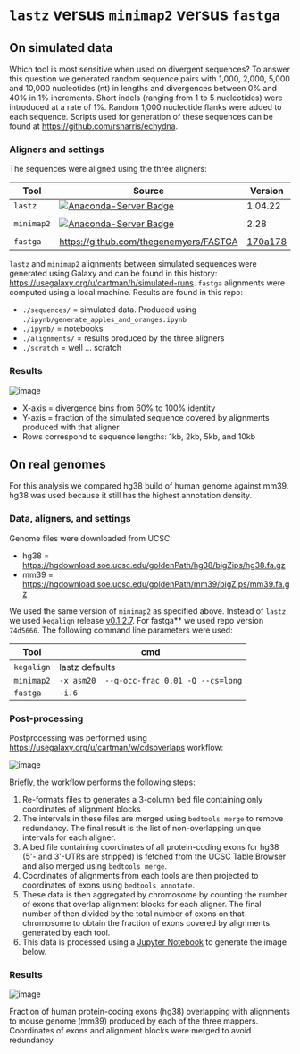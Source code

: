# `lastz` versus `minimap2` versus `fastga`

## On simulated data

Which tool is most sensitive when used on divergent sequences? To answer this question we generated random sequence pairs with 1,000, 2,000, 5,000 and 10,000 nucleotides (nt) in lengths and divergences between 0% and 40% in 1% increments. Short indels (ranging from 1 to 5 nucleotides) were introduced at a rate of 1%. Random 1,000 nucleotide flanks were added to each sequence. Scripts used for generation of these sequences can be found at https://github.com/rsharris/echydna. 

### Aligners and settings

The sequences were aligned using the three aligners:

| Tool | Source | Version | Params |
|-----|-------|------|------|
| `lastz` | [![Anaconda-Server Badge](https://anaconda.org/bioconda/lastz/badges/version.svg)](https://anaconda.org/bioconda/lastz) | 1.04.22 | defaults |
| `minimap2` | [![Anaconda-Server Badge](https://anaconda.org/bioconda/minimap2/badges/version.svg)](https://anaconda.org/bioconda/minimap2) | 2.28 | `-x asm20` |
| `fastga` | https://github.com/thegenemyers/FASTGA | [170a178](https://github.com/thegenemyers/FASTGA/tree/170a178d16720b57cf33125ba3c904090bde4121) | `-i.6` |

`lastz` and `minimap2` alignments between simulated sequences were generated using Galaxy and can be found in this history: https://usegalaxy.org/u/cartman/h/simulated-runs. `fastga` alignments were computed using a local machine. Results are found in this repo:

- `./sequences/` = simulated data. Produced using `./ipynb/generate_apples_and_oranges.ipynb`
- `./ipynb/` = notebooks
- `./alignments/` = results produced by the three aligners
- `./scratch` = well ... scratch

### Results

![image](https://github.com/user-attachments/assets/45bb4fdf-94f0-4437-8e34-32d19cdc9f41)

- X-axis = divergence bins from 60% to 100% identity
- Y-axis = fraction of the simulated sequence covered by alignments produced with that aligner
- Rows correspond to sequence lengths: 1kb, 2kb, 5kb, and 10kb

## On real genomes

For this analysis we compared hg38 build of human genome against mm39. hg38 was used because it still has the highest annotation density.

### Data, aligners, and settings

Genome files were downloaded from UCSC:

- hg38 = https://hgdownload.soe.ucsc.edu/goldenPath/hg38/bigZips/hg38.fa.gz
- mm39 = https://hgdownload.soe.ucsc.edu/goldenPath/mm39/bigZips/mm39.fa.gz

We used the same version of `minimap2` as specified above. Instead of `lastz` we used `kegalign` release [v0.1.2.7](https://github.com/galaxyproject/KegAlign/releases/tag/v0.1.2.7). For fastga** we used repo version `74d5666`. The following command line parameters were used:

| Tool | cmd |
|------|-----|
| `kegalign` | lastz defaults |
| `minimap2` | `-x asm20  --q-occ-frac 0.01 -Q --cs=long` |
| `fastga` | `-i.6` |

### Post-processing

Postprocessing was performed using https://usegalaxy.org/u/cartman/w/cdsoverlaps workflow:

![image](https://github.com/user-attachments/assets/a58d7d67-6784-42bf-99a9-f8babc1d8c8d)

Briefly, the workflow performs the following steps:

1. Re-formats files to generates a 3-column bed file containing only coordinates of alignment blocks
2. The intervals in these files are merged using `bedtools merge` to remove redundancy. The final result is the list of non-overlapping unique intervals for each aligner.  
3. A bed file containing coordinates of all protein-coding exons for hg38 (5'- and 3'-UTRs are stripped) is fetched from the UCSC Table Browser and also merged using `bedtools merge`.
4. Coordinates of alignments from each tools are then projected to coordinates of exons using `bedtools annotate`.
5. These data is then aggregated by chromosome by counting the number of exons that overlap alignment blocks for each aligner. The final number of then divided by the total number of exons on that chromosome to obtain the fraction of exons covered by alignments generated by each tool. 
6. This data is processed using a [Jupyter Notebook](https://github.com/nekrut/lz-fg-mm/blob/main/ipynb/cds_exon_coverage.ipynb) to generate the image below.

### Results

![image](https://github.com/user-attachments/assets/7e2ee669-f132-410b-9d84-583ee9a7e819)

Fraction of human protein-coding exons (hg38) overlapping with alignments to mouse genome (mm39) produced by each of the three mappers. Coordinates of exons and alignment blocks were merged to avoid redundancy. 

  
